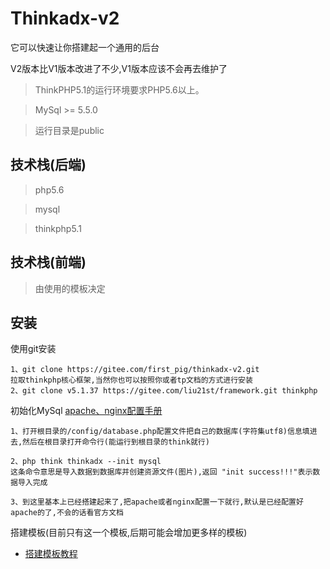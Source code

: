 Thinkadx-v2
===============

它可以快速让你搭建起一个通用的后台

V2版本比V1版本改进了不少,V1版本应该不会再去维护了

> ThinkPHP5.1的运行环境要求PHP5.6以上。

> MySql >= 5.5.0

> 运行目录是public

## 技术栈(后端)
> php5.6

> mysql

> thinkphp5.1

## 技术栈(前端)

> 由使用的模板决定

## 安装

使用git安装

~~~
1、git clone https://gitee.com/first_pig/thinkadx-v2.git
拉取thinkphp核心框架,当然你也可以按照你或者tp文档的方式进行安装
2、git clone v5.1.37 https://gitee.com/liu21st/framework.git thinkphp
~~~

初始化MySql
[apache、nginx配置手册](https://www.kancloud.cn/manual/thinkphp5_1/353955)

~~~
1、打开根目录的/config/database.php配置文件把自己的数据库(字符集utf8)信息填进去,然后在根目录打开命令行(能运行到根目录的think就行)

2、php think thinkadx --init mysql
这条命令意思是导入数据到数据库并创建资源文件(图片),返回 "init success!!!"表示数据导入完成

3、到这里基本上已经搭建起来了,把apache或者nginx配置一下就行,默认是已经配置好apache的了,不会的话看官方文档
~~~

搭建模板(目前只有这一个模板,后期可能会增加更多样的模板)
+ [搭建模板教程](https://gitee.com/first_pig/thinkadx-template)


